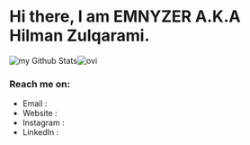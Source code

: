 # Hi there, I am EMNYZER A.K.A Hilman Zulqarami.
<div style="display:flex">
  <img src="https://github-readme-stats.vercel.app/api?username=EMNYZER&include_all_commits=true&count_private=true&show_icons=true&line_height=20&title_color=2B5BBD&icon_color=1124BB&text_color=A1A1A1&bg_color=0,000000,130F40" alt="my Github Stats"/>
  <img src="https://github-readme-stats.vercel.app/api/top-langs?username=EMNYZER&show_icons=true&locale=en&layout=compact&theme=dark" alt="ovi" />
</div>

### Reach me on:
- Email     :
- Website   :
- Instagram :
- LinkedIn  :


